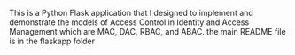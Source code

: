 This is a Python Flask application that I designed to implement and demonstrate the models of Access Control in Identity and Access Management which are MAC, DAC, RBAC, and ABAC.
the main README file is in the flaskapp folder
